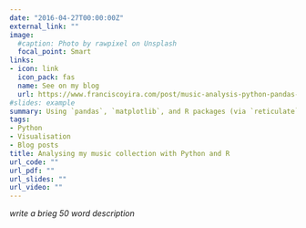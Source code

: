 ```yaml
---
date: "2016-04-27T00:00:00Z"
external_link: ""
image:
  #caption: Photo by rawpixel on Unsplash
  focal_point: Smart
links:
- icon: link
  icon_pack: fas
  name: See on my blog
  url: https://www.franciscoyira.com/post/music-analysis-python-pandas-matplotlib-r/
#slides: example
summary: Using `pandas`, `matplotlib`, and R packages (via `reticulate`) to analyse the data from the iTunes Library XML file.
tags:
- Python
- Visualisation
- Blog posts
title: Analysing my music collection with Python and R
url_code: ""
url_pdf: ""
url_slides: ""
url_video: ""
---
```


*write a brieg 50 word description*